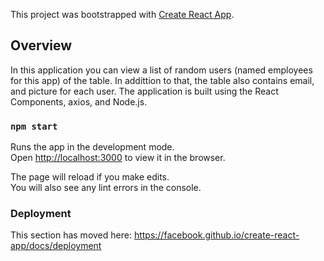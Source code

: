 This project was bootstrapped with [Create React App](https://github.com/facebook/create-react-app).

## Overview

In this application you can view a list of random users (named employees for this app) of the table. In addittion to that, the table also contains email, and picture for each user.
The application is built using the React Components, axios, and Node.js. 

### `npm start`

Runs the app in the development mode.<br />
Open [http://localhost:3000](http://localhost:3000) to view it in the browser.

The page will reload if you make edits.<br />
You will also see any lint errors in the console.




### Deployment

This section has moved here: https://facebook.github.io/create-react-app/docs/deployment

